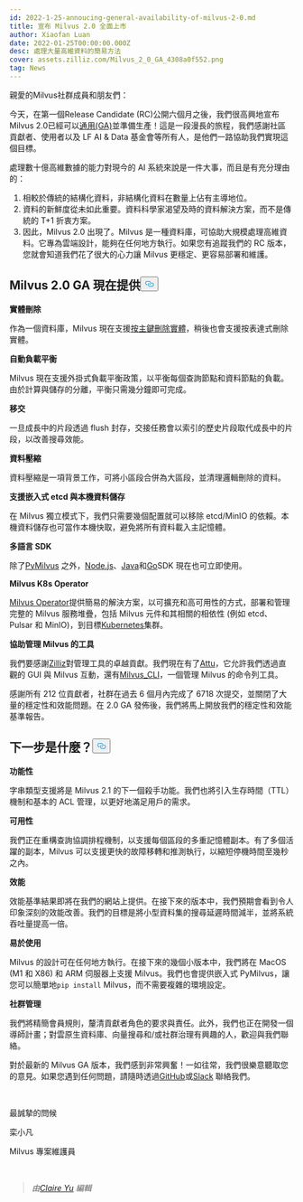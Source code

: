 ```yaml
---
id: 2022-1-25-annoucing-general-availability-of-milvus-2-0.md
title: 宣布 Milvus 2.0 全面上市
author: Xiaofan Luan
date: 2022-01-25T00:00:00.000Z
desc: 處理大量高維資料的簡易方法
cover: assets.zilliz.com/Milvus_2_0_GA_4308a0f552.png
tag: News
---
```

<p>親愛的Milvus社群成員和朋友們：</p>
<p>今天，在第一個Release Candidate (RC)公開六個月之後，我們很高興地宣布Milvus 2.0已經可以<a href="https://milvus.io/docs/v2.0.x/release_notes.md#v200">通用(GA)</a>並準備生產！這是一段漫長的旅程，我們感謝社區貢獻者、使用者以及 LF AI &amp; Data 基金會等所有人，是他們一路協助我們實現這個目標。</p>
<p>處理數十億高維數據的能力對現今的 AI 系統來說是一件大事，而且是有充分理由的：</p>
<ol>
<li>相較於傳統的結構化資料，非結構化資料在數量上佔有主導地位。</li>
<li>資料的新鮮度從未如此重要。資料科學家渴望及時的資料解決方案，而不是傳統的 T+1 折衷方案。</li>
<li>因此，Milvus 2.0 出現了。Milvus 是一種資料庫，可協助大規模處理高維資料。它專為雲端設計，能夠在任何地方執行。如果您有追蹤我們的 RC 版本，您就會知道我們花了很大的心力讓 Milvus 更穩定、更容易部署和維護。</li>
</ol>
<h2 id="Milvus-20-GA-now-offers" class="common-anchor-header">Milvus 2.0 GA 現在提供<button data-href="#Milvus-20-GA-now-offers" class="anchor-icon" translate="no">
      <svg translate="no"
        aria-hidden="true"
        focusable="false"
        height="20"
        version="1.1"
        viewBox="0 0 16 16"
        width="16"
      >
        <path
          fill="#0092E4"
          fill-rule="evenodd"
          d="M4 9h1v1H4c-1.5 0-3-1.69-3-3.5S2.55 3 4 3h4c1.45 0 3 1.69 3 3.5 0 1.41-.91 2.72-2 3.25V8.59c.58-.45 1-1.27 1-2.09C10 5.22 8.98 4 8 4H4c-.98 0-2 1.22-2 2.5S3 9 4 9zm9-3h-1v1h1c1 0 2 1.22 2 2.5S13.98 12 13 12H9c-.98 0-2-1.22-2-2.5 0-.83.42-1.64 1-2.09V6.25c-1.09.53-2 1.84-2 3.25C6 11.31 7.55 13 9 13h4c1.45 0 3-1.69 3-3.5S14.5 6 13 6z"
        ></path>
      </svg>
    </button></h2><p><strong>實體刪除</strong></p>
<p>作為一個資料庫，Milvus 現在支援<a href="https://milvus.io/docs/v2.0.x/delete_data.md">按主鍵刪除實體</a>，稍後也會支援按表達式刪除實體。</p>
<p><strong>自動負載平衡</strong></p>
<p>Milvus 現在支援外掛式負載平衡政策，以平衡每個查詢節點和資料節點的負載。由於計算與儲存的分離，平衡只需幾分鐘即可完成。</p>
<p><strong>移交</strong></p>
<p>一旦成長中的片段透過 flush 封存，交接任務會以索引的歷史片段取代成長中的片段，以改善搜尋效能。</p>
<p><strong>資料壓縮</strong></p>
<p>資料壓縮是一項背景工作，可將小區段合併為大區段，並清理邏輯刪除的資料。</p>
<p><strong>支援嵌入式 etcd 與本機資料儲存</strong></p>
<p>在 Milvus 獨立模式下，我們只需要幾個配置就可以移除 etcd/MinIO 的依賴。本機資料儲存也可當作本機快取，避免將所有資料載入主記憶體。</p>
<p><strong>多語言 SDK</strong></p>
<p>除了<a href="https://github.com/milvus-io/pymilvus">PyMilvus</a> 之外，<a href="https://github.com/milvus-io/milvus-sdk-node">Node.js</a>、<a href="https://github.com/milvus-io/milvus-sdk-java">Java</a>和<a href="https://github.com/milvus-io/milvus-sdk-go">Go</a>SDK 現在也可立即使用。</p>
<p><strong>Milvus K8s Operator</strong></p>
<p><a href="https://milvus.io/docs/v2.0.x/install_cluster-milvusoperator.md">Milvus Operator</a>提供簡易的解決方案，以可擴充和高可用性的方式，部署和管理完整的 Milvus 服務堆疊，包括 Milvus 元件和其相關的相依性 (例如 etcd、Pulsar 和 MinIO)，到目標<a href="https://kubernetes.io/">Kubernetes</a>集群。</p>
<p><strong>協助管理 Milvus 的工具</strong></p>
<p>我們要感謝<a href="https://zilliz.com/">Zilliz</a>對管理工具的卓越貢獻。我們現在有了<a href="https://milvus.io/docs/v2.0.x/attu.md">Attu</a>，它允許我們透過直觀的 GUI 與 Milvus 互動，還有<a href="https://milvus.io/docs/v2.0.x/cli_overview.md">Milvus_CLI</a>，一個管理 Milvus 的命令列工具。</p>
<p>感謝所有 212 位貢獻者，社群在過去 6 個月內完成了 6718 次提交，並關閉了大量的穩定性和效能問題。在 2.0 GA 發佈後，我們將馬上開放我們的穩定性和效能基準報告。</p>
<h2 id="Whats-next" class="common-anchor-header">下一步是什麼？<button data-href="#Whats-next" class="anchor-icon" translate="no">
      <svg translate="no"
        aria-hidden="true"
        focusable="false"
        height="20"
        version="1.1"
        viewBox="0 0 16 16"
        width="16"
      >
        <path
          fill="#0092E4"
          fill-rule="evenodd"
          d="M4 9h1v1H4c-1.5 0-3-1.69-3-3.5S2.55 3 4 3h4c1.45 0 3 1.69 3 3.5 0 1.41-.91 2.72-2 3.25V8.59c.58-.45 1-1.27 1-2.09C10 5.22 8.98 4 8 4H4c-.98 0-2 1.22-2 2.5S3 9 4 9zm9-3h-1v1h1c1 0 2 1.22 2 2.5S13.98 12 13 12H9c-.98 0-2-1.22-2-2.5 0-.83.42-1.64 1-2.09V6.25c-1.09.53-2 1.84-2 3.25C6 11.31 7.55 13 9 13h4c1.45 0 3-1.69 3-3.5S14.5 6 13 6z"
        ></path>
      </svg>
    </button></h2><p><strong>功能性</strong></p>
<p>字串類型支援將是 Milvus 2.1 的下一個殺手功能。我們也將引入生存時間（TTL）機制和基本的 ACL 管理，以更好地滿足用戶的需求。</p>
<p><strong>可用性</strong></p>
<p>我們正在重構查詢協調排程機制，以支援每個區段的多重記憶體副本。有了多個活躍的副本，Milvus 可以支援更快的故障移轉和推測執行，以縮短停機時間至幾秒之內。</p>
<p><strong>效能</strong></p>
<p>效能基準結果即將在我們的網站上提供。在接下來的版本中，我們預期會看到令人印象深刻的效能改善。我們的目標是將小型資料集的搜尋延遲時間減半，並將系統吞吐量提高一倍。</p>
<p><strong>易於使用</strong></p>
<p>Milvus 的設計可在任何地方執行。在接下來的幾個小版本中，我們將在 MacOS (M1 和 X86) 和 ARM 伺服器上支援 Milvus。我們也會提供嵌入式 PyMilvus，讓您可以簡單地<code translate="no">pip install</code> Milvus，而不需要複雜的環境設定。</p>
<p><strong>社群管理</strong></p>
<p>我們將精簡會員規則，釐清貢獻者角色的要求與責任。此外，我們也正在開發一個導師計畫；對雲原生資料庫、向量搜尋和/或社群治理有興趣的人，歡迎與我們聯絡。</p>
<p>對於最新的 Milvus GA 版本，我們感到非常興奮！一如往常，我們很樂意聽取您的意見。如果您遇到任何問題，請隨時透過<a href="https://github.com/milvus-io/milvus">GitHub</a>或<a href="http://milvusio.slack.com/">Slack</a> 聯絡我們。</p>
<p><br/></p>
<p>最誠摯的問候</p>
<p>栾小凡</p>
<p>Milvus 專案維護員</p>
<p><br/></p>
<blockquote>
<p><em>由<a href="https://github.com/claireyuw">Claire Yu</a> 編輯</em></p>
</blockquote>
